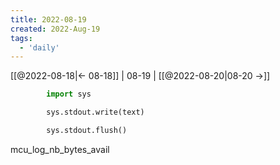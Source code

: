 ```yaml
---
title: 2022-08-19
created: 2022-Aug-19
tags:
  - 'daily'
---
```


[[@2022-08-18|<- 08-18]] | 08-19 | [[@2022-08-20|08-20 ->]]



```python
        import sys

        sys.stdout.write(text)

        sys.stdout.flush()
```

mcu_log_nb_bytes_avail
